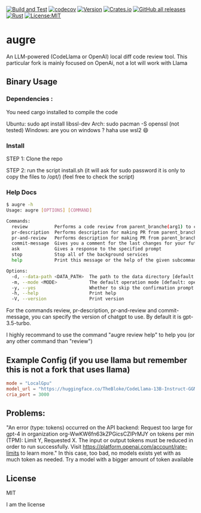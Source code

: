 [![Build and Test](https://github.com/twitchax/augre/actions/workflows/build.yml/badge.svg)](https://github.com/twitchax/augre/actions/workflows/build.yml)
[![codecov](https://codecov.io/gh/twitchax/augre/branch/main/graph/badge.svg?token=35MZN0YFZF)](https://codecov.io/gh/twitchax/augre)
[![Version](https://img.shields.io/crates/v/augre.svg)](https://crates.io/crates/augre)
[![Crates.io](https://img.shields.io/crates/d/augre?label=crate)](https://crates.io/crates/augre)
[![GitHub all releases](https://img.shields.io/github/downloads/twitchax/augre/total?label=binary)](https://github.com/twitchax/augre/releases)
[![Rust](https://img.shields.io/badge/rust-nightly-blue.svg?maxAge=3600)](https://github.com/twitchax/augre)
[![License:MIT](https://img.shields.io/badge/License-MIT-yellow.svg)](https://opensource.org/licenses/MIT)

# augre

An LLM-powered (CodeLlama or OpenAI) local diff code review tool.
This particular fork is mainly focused on OpenAi, not a lot will work with Llama

## Binary Usage

### Dependencies :

You need cargo installed to compile the code

Ubuntu: sudo apt install libssl-dev
Arch: sudo pacman -S openssl (not tested)
Windows: are you on windows ? haha use wsl2 :smile:

### Install

STEP 1: Clone the repo

STEP 2: run the script install.sh (it will ask for sudo password it is only to copy the files to /opt/) (feel free to check the script) 


### Help Docs

```bash
$ augre -h
Usage: augre [OPTIONS] [COMMAND]

Commands:
  review          Performs a code review from parent_branche(arg1) to child_branch(arg2)
  pr-description  Performs description for making PR from parent_branche(arg1) to child_branch(arg2)
  pr-and-review   Performs description for making PR from parent_branche(arg1) to child_branch(arg2) + reviews it
  commit-message  Gives you a comment for the last changes for your future commit
  ask             Gives a response to the specified prompt
  stop            Stop all of the background services
  help            Print this message or the help of the given subcommand(s)

Options:
  -d, --data-path <DATA_PATH>  The path to the data directory [default: .augre]
  -m, --mode <MODE>            The default operation mode [default: openai]
  -y, --yes                    Whether to skip the confirmation prompt
  -h, --help                   Print help
  -V, --version                Print version
```

For the commands review, pr-description, pr-and-review and commit-message, you can specify the version of chatgpt to use. By default it is gpt-3.5-turbo.

I highly recommand to use the command "augre review help" to help you (or any other command than "review")

## Example Config (if you use llama but remember this is not a fork that uses llama)

```toml
mode = "LocalGpu"
model_url = "https://huggingface.co/TheBloke/CodeLlama-13B-Instruct-GGML/resolve/main/codellama-13b-instruct.ggmlv3.Q3_K_M.bin"
cria_port = 3000
```

## Problems:

"An error (type: tokens) occurred on the API backend: Request too large for gpt-4 in organization org-WwKW6fn63kZPGicsCZIPrMJY on tokens per min (TPM): Limit Y, Requested X. The input or output tokens must be reduced in order to run successfully. Visit https://platform.openai.com/account/rate-limits to learn more."
In this case, too bad, no models exists yet with as much token as needed. Try a model with a bigger amount of token available

## License

MIT

I am the license